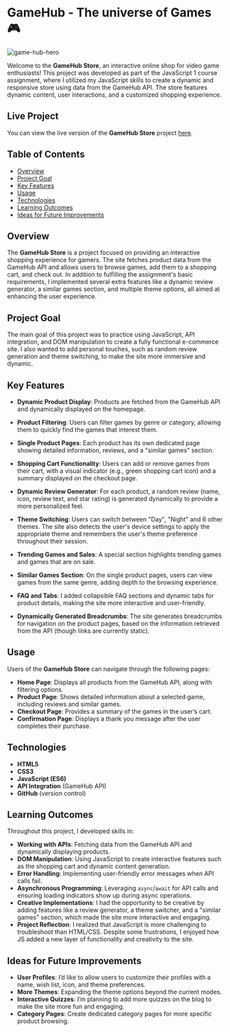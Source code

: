 # GameHub - The universe of Games 🎮

![game-hub-hero](https://github.com/user-attachments/assets/71120b69-fd5a-4c64-9923-01d481acaa2b)

Welcome to the **GameHub Store**, an interactive online shop for video game enthusiasts! This project was developed as part of the JavaScript 1 course assignment, where I utilized my JavaScript skills to create a dynamic and responsive store using data from the GameHub API. The store features dynamic content, user interactions, and a customized shopping experience.

## Live Project

You can view the live version of the **GameHub Store** project [here](https://game-hub-with-themes.netlify.app/index.html).

## Table of Contents

- [Overview](#overview)
- [Project Goal](#project-goal)
- [Key Features](#key-features)
- [Usage](#usage)
- [Technologies](#technologies)
- [Learning Outcomes](#learning-outcomes)
- [Ideas for Future Improvements](#ideas-for-future-improvements)


## Overview

The **GameHub Store** is a project focused on providing an interactive shopping experience for gamers. The site fetches product data from the GameHub API and allows users to browse games, add them to a shopping cart, and check out. In addition to fulfilling the assignment's basic requirements, I implemented several extra features like a dynamic review generator, a similar games section, and multiple theme options, all aimed at enhancing the user experience.

## Project Goal

The main goal of this project was to practice using JavaScript, API integration, and DOM manipulation to create a fully functional e-commerce site. I also wanted to add personal touches, such as random review generation and theme switching, to make the site more immersive and dynamic.

## Key Features

- **Dynamic Product Display**: Products are fetched from the GameHub API and dynamically displayed on the homepage.
  
- **Product Filtering**: Users can filter games by genre or category, allowing them to quickly find the games that interest them.

- **Single Product Pages**: Each product has its own dedicated page showing detailed information, reviews, and a "similar games" section.

- **Shopping Cart Functionality**: Users can add or remove games from their cart, with a visual indicator (e.g., green shopping cart icon) and a summary displayed on the checkout page.

- **Dynamic Review Generator**: For each product, a random review (name, icon, review text, and star rating) is generated dynamically to provide a more personalized feel.

- **Theme Switching**: Users can switch between "Day", "Night" and 6 other themes. The site also detects the user's device settings to apply the appropriate theme and remembers the user's theme preference throughout their session.

- **Trending Games and Sales**: A special section highlights trending games and games that are on sale.

- **Similar Games Section**: On the single product pages, users can view games from the same genre, adding depth to the browsing experience.

- **FAQ and Tabs**: I added collapsible FAQ sections and dynamic tabs for product details, making the site more interactive and user-friendly.

- **Dynamically Generated Breadcrumbs**: The site generates breadcrumbs for navigation on the product pages, based on the information retrieved from the API (though links are currently static).

## Usage

Users of the **GameHub Store** can navigate through the following pages:

- **Home Page**: Displays all products from the GameHub API, along with filtering options.
- **Product Page**: Shows detailed information about a selected game, including reviews and similar games.
- **Checkout Page**: Provides a summary of the games in the user’s cart.
- **Confirmation Page**: Displays a thank you message after the user completes their purchase.

## Technologies

- **HTML5**
- **CSS3**
- **JavaScript (ES6)**
- **API Integration** (GameHub API)
- **GitHub** (version control)

## Learning Outcomes

Throughout this project, I developed skills in:

- **Working with APIs**: Fetching data from the GameHub API and dynamically displaying products.
- **DOM Manipulation**: Using JavaScript to create interactive features such as the shopping cart and dynamic content generation.
- **Error Handling**: Implementing user-friendly error messages when API calls fail.
- **Asynchronous Programming**: Leveraging `async`/`await` for API calls and ensuring loading indicators show up during async operations.
- **Creative Implementations**: I had the opportunity to be creative by adding features like a review generator, a theme switcher, and a "similar games" section, which made the site more interactive and engaging.
- **Project Reflection**: I realized that JavaScript is more challenging to troubleshoot than HTML/CSS. Despite some frustrations, I enjoyed how JS added a new layer of functionality and creativity to the site.

## Ideas for Future Improvements

- **User Profiles**: I’d like to allow users to customize their profiles with a name, wish list, icon, and theme preferences.
- **More Themes**: Expanding the theme options beyond the current modes.
- **Interactive Quizzes**: I’m planning to add more quizzes on the blog to make the site more fun and engaging.
- **Category Pages**: Create dedicated category pages for more specific product browsing.
